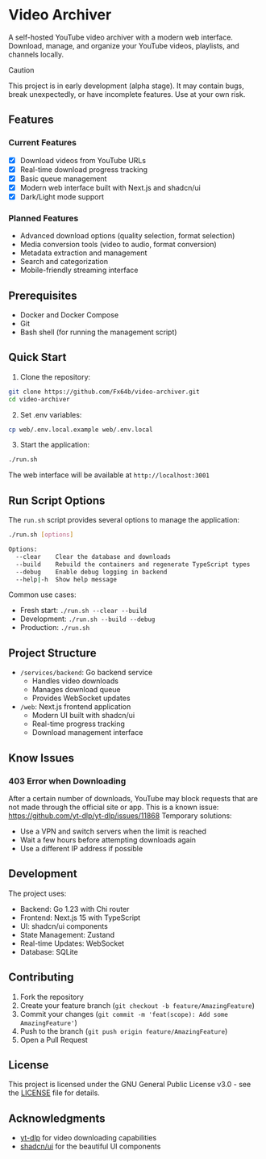 # Video Archiver

A self-hosted YouTube video archiver with a modern web interface. Download, manage, and organize your YouTube videos, playlists, and channels locally.

> [!CAUTION]
> This project is in early development (alpha stage). It may contain bugs, break unexpectedly, or have incomplete features. Use at your own risk.

## Features

### Current Features
- [x] Download videos from YouTube URLs
- [x] Real-time download progress tracking
- [x] Basic queue management
- [x] Modern web interface built with Next.js and shadcn/ui
- [x] Dark/Light mode support

### Planned Features
- Advanced download options (quality selection, format selection)
- Media conversion tools (video to audio, format conversion)
- Metadata extraction and management
- Search and categorization
- Mobile-friendly streaming interface

## Prerequisites

- Docker and Docker Compose
- Git
- Bash shell (for running the management script)

## Quick Start

1. Clone the repository:
```bash
git clone https://github.com/Fx64b/video-archiver.git
cd video-archiver
```

2. Set .env variables:
```bash
cp web/.env.local.example web/.env.local
```

3. Start the application:
```bash
./run.sh
```

The web interface will be available at `http://localhost:3001`

## Run Script Options

The `run.sh` script provides several options to manage the application:

```bash
./run.sh [options]

Options:
  --clear    Clear the database and downloads
  --build    Rebuild the containers and regenerate TypeScript types
  --debug    Enable debug logging in backend
  --help|-h  Show help message
```

Common use cases:
- Fresh start: `./run.sh --clear --build`
- Development: `./run.sh --build --debug`
- Production: `./run.sh`

## Project Structure

- `/services/backend`: Go backend service
  - Handles video downloads
  - Manages download queue
  - Provides WebSocket updates
- `/web`: Next.js frontend application
  - Modern UI built with shadcn/ui
  - Real-time progress tracking
  - Download management interface

## Know Issues
### 403 Error when Downloading
After a certain number of downloads, YouTube may block requests that are not made through the official site or app.
This is a known issue: https://github.com/yt-dlp/yt-dlp/issues/11868
Temporary solutions:
- Use a VPN and switch servers when the limit is reached
- Wait a few hours before attempting downloads again
- Use a different IP address if possible


## Development

The project uses:
- Backend: Go 1.23 with Chi router
- Frontend: Next.js 15 with TypeScript
- UI: shadcn/ui components
- State Management: Zustand
- Real-time Updates: WebSocket
- Database: SQLite

## Contributing

1. Fork the repository
2. Create your feature branch (`git checkout -b feature/AmazingFeature`)
3. Commit your changes (`git commit -m 'feat(scope): Add some AmazingFeature'`)
4. Push to the branch (`git push origin feature/AmazingFeature`)
5. Open a Pull Request

## License

This project is licensed under the GNU General Public License v3.0 - see the [LICENSE](LICENSE) file for details.

## Acknowledgments

- [yt-dlp](https://github.com/yt-dlp/yt-dlp) for video downloading capabilities
- [shadcn/ui](https://ui.shadcn.com/) for the beautiful UI components